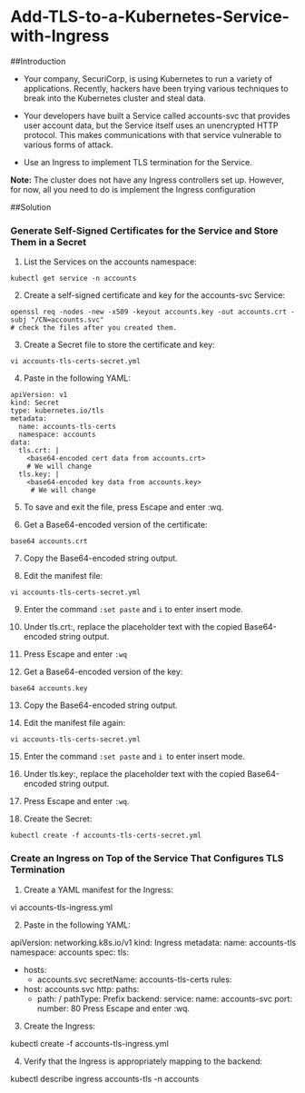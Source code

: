 # Add-TLS-to-a-Kubernetes-Service-with-Ingress

##Introduction
- Your company, SecuriCorp, is using Kubernetes to run a variety of applications. Recently, hackers have been trying various techniques to break into the Kubernetes cluster and steal data.

- Your developers have built a Service called accounts-svc that provides user account data, but the Service itself uses an unencrypted HTTP protocol. This makes communications with that service vulnerable to various forms of attack.

- Use an Ingress to implement TLS termination for the Service.

**Note:** The cluster does not have any Ingress controllers set up. However, for now, all you need to do is implement the Ingress configuration

##Solution

### Generate Self-Signed Certificates for the Service and Store Them in a Secret

1. List the Services on the accounts namespace:
```
kubectl get service -n accounts
```
2. Create a self-signed certificate and key for the accounts-svc Service:
```
openssl req -nodes -new -x509 -keyout accounts.key -out accounts.crt -subj "/CN=accounts.svc"
# check the files after you created them. 
```
3. Create a Secret file to store the certificate and key:
```
vi accounts-tls-certs-secret.yml
```
4. Paste in the following YAML:
```
apiVersion: v1
kind: Secret
type: kubernetes.io/tls
metadata:
  name: accounts-tls-certs
  namespace: accounts
data:
  tls.crt: |
    <base64-encoded cert data from accounts.crt>
    # We will change 
  tls.key: |
    <base64-encoded key data from accounts.key>
     # We will change 
```

5. To save and exit the file, press Escape and enter :wq.

6. Get a Base64-encoded version of the certificate:

```
base64 accounts.crt
```
7. Copy the Base64-encoded string output.

8. Edit the manifest file:
```
vi accounts-tls-certs-secret.yml
```
9. Enter the command ```:set paste``` and ```i``` to enter insert mode.

10. Under tls.crt:, replace the placeholder text with the copied Base64-encoded string output.

11. Press Escape and enter ```:wq```
12. Get a Base64-encoded version of the key:
```
base64 accounts.key
```
13. Copy the Base64-encoded string output.

14. Edit the manifest file again:
```
vi accounts-tls-certs-secret.yml
```
15. Enter the command ```:set paste``` and ```i ```to enter insert mode.

16. Under tls.key:, replace the placeholder text with the copied Base64-encoded string output.

17. Press Escape and enter ```:wq```.

18. Create the Secret:
```
kubectl create -f accounts-tls-certs-secret.yml
```
### Create an Ingress on Top of the Service That Configures TLS Termination
1. Create a YAML manifest for the Ingress:

vi accounts-tls-ingress.yml

2. Paste in the following YAML:

apiVersion: networking.k8s.io/v1
kind: Ingress
metadata:
  name: accounts-tls
  namespace: accounts
spec:
  tls:
  - hosts:
      - accounts.svc
    secretName: accounts-tls-certs
  rules:
  - host: accounts.svc
    http:
      paths:
      - path: /
        pathType: Prefix
        backend:
          service:
            name: accounts-svc
            port:
              number: 80
              Press Escape and enter :wq.

3. Create the Ingress:

kubectl create -f accounts-tls-ingress.yml

4. Verify that the Ingress is appropriately mapping to the backend:

kubectl describe ingress accounts-tls -n accounts
